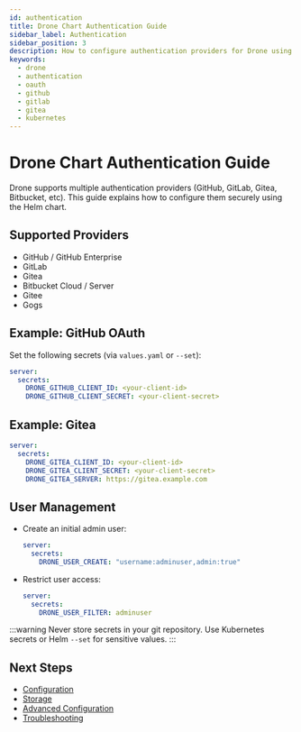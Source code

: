 ```yaml
---
id: authentication
title: Drone Chart Authentication Guide
sidebar_label: Authentication
sidebar_position: 3
description: How to configure authentication providers for Drone using the Helm chart.
keywords:
  - drone
  - authentication
  - oauth
  - github
  - gitlab
  - gitea
  - kubernetes
---
```


# Drone Chart Authentication Guide

Drone supports multiple authentication providers (GitHub, GitLab, Gitea, Bitbucket, etc). This guide explains how to configure them securely using the Helm chart.

## Supported Providers

- GitHub / GitHub Enterprise
- GitLab
- Gitea
- Bitbucket Cloud / Server
- Gitee
- Gogs

## Example: GitHub OAuth

Set the following secrets (via `values.yaml` or `--set`):

```yaml
server:
  secrets:
    DRONE_GITHUB_CLIENT_ID: <your-client-id>
    DRONE_GITHUB_CLIENT_SECRET: <your-client-secret>
```

## Example: Gitea

```yaml
server:
  secrets:
    DRONE_GITEA_CLIENT_ID: <your-client-id>
    DRONE_GITEA_CLIENT_SECRET: <your-client-secret>
    DRONE_GITEA_SERVER: https://gitea.example.com
```

## User Management

- Create an initial admin user:

  ```yaml
  server:
    secrets:
      DRONE_USER_CREATE: "username:adminuser,admin:true"
  ```

- Restrict user access:

  ```yaml
  server:
    secrets:
      DRONE_USER_FILTER: adminuser
  ```

:::warning
Never store secrets in your git repository. Use Kubernetes secrets or Helm `--set` for sensitive values.
:::

## Next Steps

- [Configuration](./configuration.md)
- [Storage](./storage.md)
- [Advanced Configuration](./advanced-configuration.md)
- [Troubleshooting](./troubleshooting.md)
